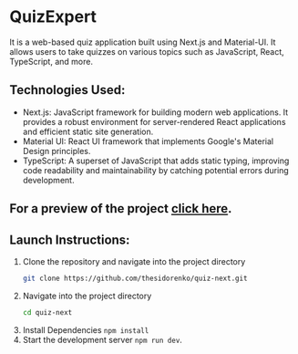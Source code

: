 # QuizExpert

It is a web-based quiz application built using Next.js and Material-UI. It allows users to take quizzes on various topics such as JavaScript, React, TypeScript, and more.

## Technologies Used:
- Next.js: JavaScript framework for building modern web applications. It provides a robust environment for server-rendered React applications and efficient static site generation.
- Material UI: React UI framework that implements Google's Material Design principles.
- TypeScript: A superset of JavaScript that adds static typing, improving code readability and maintainability by catching potential errors during development.

## For a preview of the project [click here](https://next-quiz-fgifcz24v-katerynas-projects-7f666e49.vercel.app/).

## Launch Instructions:
1. Clone the repository and navigate into the project directory
   ```bash
   git clone https://github.com/thesidorenko/quiz-next.git
2. Navigate into the project directory
   ```bash
   cd quiz-next
4. Install Dependencies `npm install`
5. Start the development server `npm run dev`.

